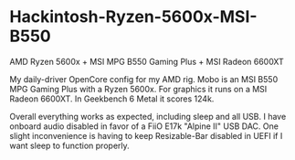 # Hackintosh-Ryzen-5600x-MSI-B550

AMD Ryzen 5600x + MSI MPG B550 Gaming Plus + MSI Radeon 6600XT

My daily-driver OpenCore config for my AMD rig. Mobo is an MSI B550 MPG Gaming Plus with a Ryzen 5600x. For graphics it runs on a MSI Radeon 6600XT. In Geekbench 6 Metal it scores 124k.

Overall everything works as expected, including sleep and all USB. I have onboard audio disabled in favor of a FiiO E17k "Alpine II" USB DAC.
One slight inconvenience is having to keep Resizable-Bar disabled in UEFI if I want sleep to function properly.
